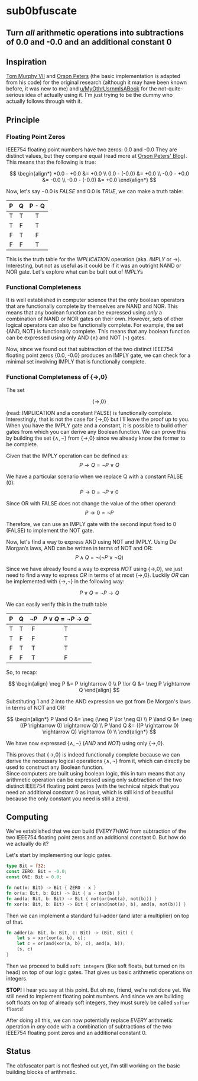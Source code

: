 # sub0bfuscate

## Turn *all* arithmetic operations into subtractions of 0.0 and -0.0 and an additional constant 0

## Inspiration
[Tom Murphy VII](http://tom7.org/nand/nand.pdf) and [Orson Peters](https://orlp.net/blog/subtraction-is-functionally-complete/) (the basic implementation is adapted from his code) for the original research (although it may have been known before, it was new to me) and [u/MyOthrUsrnmIsABook](https://www.reddit.com/user/MyOthrUsrnmIsABook/) for the not-quite-serious idea of actually using it. I'm just trying to be the dummy who actually follows through with it.

## Principle

### Floating Point Zeros
IEEE754 floating point numbers have two zeros: 0.0 and -0.0 They are distinct values, but they compare equal (read more at [Orson Peters' Blog](https://orlp.net/blog/subtraction-is-functionally-complete/)). This means that the following is true:

$$
\begin{align*}
+0.0 - +0.0 &= +0.0 \\
0.0 - (-0.0) &= +0.0 \\
-0.0 - +0.0 &= -0.0 \\
-0.0 - (-0.0) &= +0.0
\end{align*}
$$

Now, let's say $-0.0$ is $FALSE$ and $0.0$ is $TRUE$, we can make a truth table:

| P | Q | P - Q |
|:-:|:-:|:-----:|
| T | T |   T   |
| T | F |   T   |
| F | T |   F   |
| F | F |   T   |

This is the truth table for the $IMPLICATION$ operation (aka. $IMPLY$ or $\rightarrow$).
Interesting, but not as useful as it could be if it was an outright NAND or NOR gate.
Let's explore what can be built out of $IMPLY$s


### Functional Completeness
It is well established in computer science that the only boolean operators that are functionally complete by themselves are NAND and NOR. This means that any boolean function can be expressed using _only_ a combination of NAND or NOR gates on their own. However, sets of other logical operators can also be functionally complete. For example, the set {AND, NOT} is functionally complete. This means that any boolean function can be expressed using only AND ($\land$) and NOT ($\neg$) gates. 

Now, since we found out that subtraction of the two distinct IEEE754 floating point zeros {0.0, -0.0} produces an IMPLY gate, we can check for a minimal set involving IMPLY that is functionally complete. 

### Functional Completeness of $\{\rightarrow, 0\}$
The set 

$$\{\rightarrow, 0\}$$

 (read: IMPLICATION and a constant FALSE) is functionally complete. Interestingly, that is not the case for $\{\rightarrow, 0\}$ but I'll leave the proof up to you. When you have the IMPLY gate and a constant, it is possible to build other gates from which you can derive any Boolean function. We can prove this by building the set $\{\land, \neg\}$ from $\{\rightarrow, 0\}$ since we already know the former to be complete.    


Given that the IMPLY operation can be defined as:
$$
P \rightarrow Q = \neg P ~ \lor ~ Q
$$

We have a particular scenario when we replace Q with a constant FALSE (0):
$$ 
P \rightarrow 0 = \neg P ~ \lor ~ 0
$$

Since OR with FALSE does not change the value of the other operand:
$$
P \rightarrow 0 = \neg P
$$

Therefore, we can use an IMPLY gate with the second input fixed to 0 (FALSE) to implement the NOT gate.


Now, let's find a way to express AND using NOT and IMPLY. Using De Morgan’s laws, AND can be written in terms of NOT and OR:
$$
P \land Q = \neg (\neg P \lor \neg Q) 
$$

Since we have already found a way to express $NOT$ using $\{\rightarrow, 0\}$, we just need to find a way to express $OR$ in terms of at most $\{\rightarrow, 0\}$. Luckily $OR$ can be implemented with $\{\rightarrow, \neg\}$ in the following way: 

$$
P \lor Q = \neg P \rightarrow Q
$$

We can easily verify this in the truth table


| P | Q | $\neg P$ | $P \lor Q = \neg P \rightarrow Q$ |
|:-:|:-:|:-----:|:----------:|
| T | T |   F   |     T      |
| T | F |   F   |     T      |
| F | T |   T   |     T      |
| F | F |   T   |     F      |



So, to recap:

$$ 
\begin{align}
\neg P &= P \rightarrow 0 \\
P \lor Q &= \neg P \rightarrow Q
\end{align}
$$

Substituting 1 and 2 into the AND expression we got from De Morgan's laws in terms of NOT and OR:

$$
\begin{align*}
P \land Q &= \neg (\neg P \lor \neg Q) \\
P \land Q &= \neg ((P \rightarrow 0) \rightarrow Q) \\
P \land Q &= ((P \rightarrow 0) \rightarrow Q) \rightarrow 0) \\
\end{align*}
$$

We have now expressed $\{\land, \neg\}$ ($AND$ and $NOT$) using only $\{\rightarrow, 0\}$.

This proves that $\{ \rightarrow, 0 \}$ is indeed functionally complete because we can derive the necessary logical operations $\{\land, \neg\}$ from it, which can directly be used to construct any Boolean function.  
Since computers are built using boolean logic, this in turn means that any arithmetic operation can be expressed using only subtraction of the two distinct IEEE754 floating point zeros (with the technical nitpick that you need an additional constant 0 as input, which is still kind of beautiful because the only constant you need is still a zero).


## Computing
We've established that we _can_ build _EVERYTHING_ from subtraction of the two IEEE754 floating point zeros and an additional constant 0. But how do we actually do it?

Let's start by implementing our logic gates.

```Rust
type Bit = f32;
const ZERO: Bit = -0.0;
const ONE: Bit = 0.0;

fn not(x: Bit) -> Bit { ZERO - x }
fn or(a: Bit, b: Bit) -> Bit { a - not(b) }
fn and(a: Bit, b: Bit) -> Bit { not(or(not(a), not(b))) }
fn xor(a: Bit, b: Bit) -> Bit { or(and(not(a), b), and(a, not(b))) }
```

Then we can implement a standard full-adder (and later a multiplier) on top of that.

```Rust
fn adder(a: Bit, b: Bit, c: Bit) -> (Bit, Bit) {
    let s = xor(xor(a, b), c);
    let c = or(and(xor(a, b), c), and(a, b));
    (s, c)
}
```

Then we proceed to build `soft integers` (like soft floats, but turned on its head) on top of our logic gates. That gives us basic arithmetic operations on integers.

**STOP!** I hear you say at this point. But oh no, friend, we're not done yet. We still need to implement floating point numbers. And since we are building soft floats on top of already soft integers, they must surely be called `softer floats`!


After doing all this, we can now potentially replace _EVERY_ arithmetic operation in _any_ code with a combination of subtractions of the two IEEE754 floating point zeros and an additional constant 0.

## Status
The obfuscator part is not fleshed out yet, I'm still working on the basic building blocks of arithmetic.


